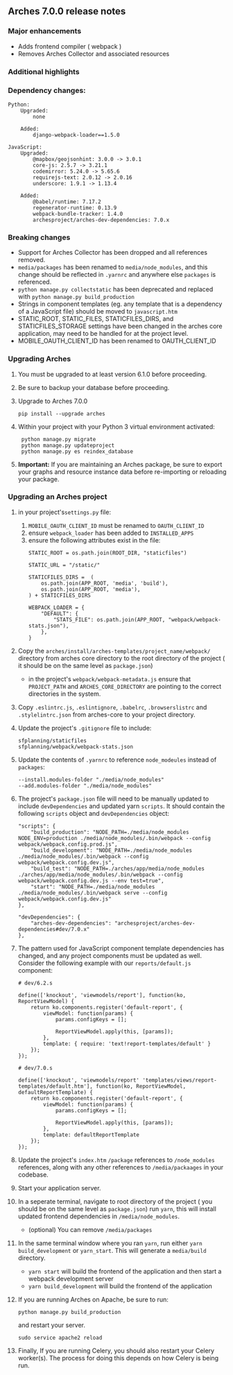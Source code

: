 Arches 7.0.0 release notes
------------------------


### Major enhancements
- Adds frontend compiler ( webpack )
- Removes Arches Collector and associated resources


### Additional highlights

  
### Dependency changes:
```
Python:
    Upgraded:
        none

    Added:
        django-webpack-loader==1.5.0

JavaScript:
    Upgraded:
        @mapbox/geojsonhint: 3.0.0 -> 3.0.1
        core-js: 2.5.7 -> 3.21.1
        codemirror: 5.24.0 -> 5.65.6
        requirejs-text: 2.0.12 -> 2.0.16
        underscore: 1.9.1 -> 1.13.4

    Added:
        @babel/runtime: 7.17.2
        regenerator-runtime: 0.13.9
        webpack-bundle-tracker: 1.4.0
        archesproject/arches-dev-dependencies: 7.0.x
```

### Breaking changes
- Support for Arches Collector has been dropped and all references removed.
- `media/packages` has been renamed to `media/node_modules`, and this change should be reflected in `.yarnrc` and anywhere else `packages` is referenced.
- `python manage.py collectstatic` has been deprecated and replaced with `python manage.py build_production`
- Strings in component templates (eg. any template that is a dependency of a JavaScript file) should be moved to `javascript.htm`
- STATIC_ROOT, STATIC_FILES, STATICFILES_DIRS, and STATICFILES_STORAGE settings have been changed in the arches core application, may need to be handled for at the project level.
- MOBILE_OAUTH_CLIENT_ID has been renamed to OAUTH_CLIENT_ID

### Upgrading Arches
1. You must be upgraded to at least version 6.1.0 before proceeding.

2. Be sure to backup your database before proceeding.

3. Upgrade to Arches 7.0.0
    ```
    pip install --upgrade arches
    ```

4. Within your project with your Python 3 virtual environment activated:

        python manage.py migrate
        python manage.py updateproject
        python manage.py es reindex_database

5. **Important:** If you are maintaining an Arches package, be sure to export your graphs and resource instance data before re-importing or reloading your package.

### Upgrading an Arches project
1. in your project's`settings.py` file:
    1. `MOBILE_OAUTH_CLIENT_ID` must be renamed to `OAUTH_CLIENT_ID`
    2. ensure `webpack_loader` has been added to `INSTALLED_APPS`
    3. ensure the following attributes exist in the file:
        ```
        STATIC_ROOT = os.path.join(ROOT_DIR, "staticfiles")
        ```
        ```
        STATIC_URL = "/static/"
        ```
        ```
        STATICFILES_DIRS =  (
            os.path.join(APP_ROOT, 'media', 'build'),
            os.path.join(APP_ROOT, 'media'),
        ) + STATICFILES_DIRS
        ```
        ```
        WEBPACK_LOADER = {
            "DEFAULT": {
                "STATS_FILE": os.path.join(APP_ROOT, "webpack/webpack-stats.json"),
            },
        }
        ```

2. Copy the `arches/install/arches-templates/project_name/webpack/` directory from arches core directory to the root directory of the project ( it should be on the same level as `package.json`)
    - in the project's `webpack/webpack-metadata.js` ensure that `PROJECT_PATH` and `ARCHES_CORE_DIRECTORY` are pointing to the correct directories in the system.

3. Copy `.eslintrc.js`, `.eslintignore`, `.babelrc`, `.browserslistrc` and `.stylelintrc.json` from arches-core to your project directory.

4. Update the project's `.gitignore` file to include:
    ```
    sfplanning/staticfiles
    sfplanning/webpack/webpack-stats.json
    ```

5. Update the contents of `.yarnrc` to reference `node_modeules` instead of `packages`:
    ```
    --install.modules-folder "./media/node_modules"
    --add.modules-folder "./media/node_modules"
    ```

6. The project's `package.json` file will need to be manually updated to include `devDependencies` and updated yarn `scripts`. It should contain the following `scripts` object and `devDependencies` object:
    ```
    "scripts": {
        "build_production": "NODE_PATH=./media/node_modules NODE_ENV=production ./media/node_modules/.bin/webpack --config webpack/webpack.config.prod.js",
        "build_development": "NODE_PATH=./media/node_modules ./media/node_modules/.bin/webpack --config webpack/webpack.config.dev.js",
        "build_test": "NODE_PATH=./arches/app/media/node_modules ./arches/app/media/node_modules/.bin/webpack --config webpack/webpack.config.dev.js --env test=true",
        "start": "NODE_PATH=./media/node_modules ./media/node_modules/.bin/webpack serve --config webpack/webpack.config.dev.js"
    },
    ```
    ```
    "devDependencies": {
        "arches-dev-dependencies": "archesproject/arches-dev-dependencies#dev/7.0.x"
    },
    ```

7. The pattern used for JavaScript component template dependencies has changed, and any project components must be updated as well. Consider the
following example with our `reports/default.js` component:

    ```
    # dev/6.2.s

    define(['knockout', 'viewmodels/report'], function(ko, ReportViewModel) {
        return ko.components.register('default-report', {
            viewModel: function(params) {
                params.configKeys = [];

                ReportViewModel.apply(this, [params]);
            },
            template: { require: 'text!report-templates/default' }
        });
    });
    ```
    ```
    # dev/7.0.s

    define(['knockout', 'viewmodels/report' 'templates/views/report-templates/default.htm'], function(ko, ReportViewModel, defaultReportTemplate) {
        return ko.components.register('default-report', {
            viewModel: function(params) {
                params.configKeys = [];

                ReportViewModel.apply(this, [params]);
            },
            template: defaultReportTemplate
        });
    });
    ```
8. Update the project's `index.htm` `/package` references to `/node_modules` references, along with any  other references to `/media/packaages` in your codebase.

9. Start your application server.

10. In a seperate terminal, navigate to root directory of the project ( you should be on the same level as `package.json`) run `yarn`, this will install updated frontend dependencies in `/media/node_modules`.
    - (optional) You can remove `/media/packages`

11. In the same terminal window where you ran `yarn`, run either `yarn build_development` or `yarn_start`. This will generate a `media/build` directory.
    - `yarn start` will build the frontend of the application and then start a webpack development server
    - `yarn build_development` will build the frontend of the application

12. If you are running Arches on Apache, be sure to run:

    ```
    python manage.py build_production
    ```
    and restart your server.
    ```
    sudo service apache2 reload
    ```

13. Finally, If you are running Celery, you should also restart your Celery worker(s). The process for doing this depends on how Celery is being run.